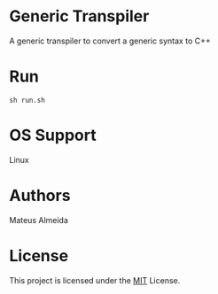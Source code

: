 # Generic Transpiler

A generic transpiler to convert a generic syntax to C++

# Run

```sh run.sh```

# OS Support

Linux

# Authors

Mateus Almeida

# License

This project is licensed under the [MIT](https://github.com/imsouza/generic-transpiler/blob/main/LICENSE) License.